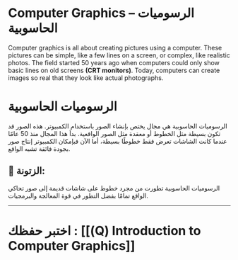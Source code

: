 # **Computer Graphics – الرسوميات الحاسوبية**

Computer graphics is all about creating pictures using a computer. These pictures can be simple, like a few lines on a screen, or complex, like realistic photos. The field started 50 years ago when computers could only show basic lines on old screens **(CRT monitors)**. Today, computers can create images so real that they look like actual photographs.

# **الرسوميات الحاسوبية**

الرسوميات الحاسوبية هي مجال يختص بإنشاء الصور باستخدام الكمبيوتر. هذه الصور قد تكون بسيطة مثل الخطوط أو معقدة مثل الصور الواقعية. بدأ هذا المجال منذ 50 عامًا عندما كانت الشاشات تعرض فقط خطوطًا بسيطة، أما الآن فبإمكان الكمبيوتر إنتاج صور بجودة فائقة تشبه الواقع.

## **👀 الزتونة:**

الرسوميات الحاسوبية تطورت من مجرد خطوط على شاشات قديمة إلى صور تحاكي الواقع تمامًا بفضل التطور في قوة المعالجة والبرمجيات.

---
# اختبر حفظك : [[(Q) Introduction to Computer Graphics]]